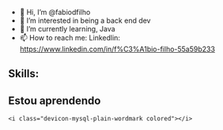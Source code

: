 - 👋 Hi, I’m @fabiodfilho
- 👀 I’m interested in being a back end dev
- 🌱 I’m currently learning, Java 
- 📫 How to reach me: Linkedlin: https://www.linkedin.com/in/f%C3%A1bio-filho-55a59b233

## Skills:

## Estou aprendendo
    <i class="devicon-mysql-plain-wordmark colored"></i>
          
          
          
          
          
          
          


